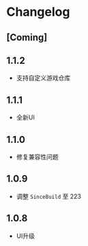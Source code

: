 # Changelog

## [Coming]

## 1.1.2

- 支持自定义游戏仓库

## 1.1.1

- 全新UI

## 1.1.0

- 修复兼容性问题

## 1.0.9

- 调整 `SinceBuild` 至 223

## 1.0.8

- UI升级
